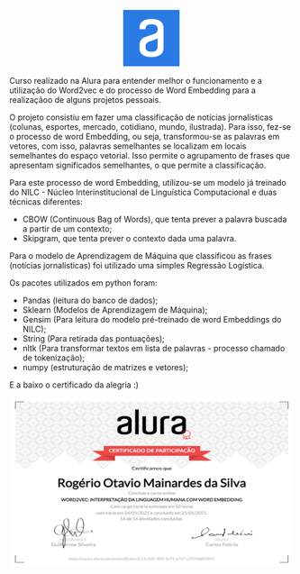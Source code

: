 <p align="center">
  <img src="https://github.com/RogerioOMDS/Alura-Word2vec-Interpretacao/blob/master/logo2.png" width="100" height="100" />
</p>

Curso realizado na Alura para entender melhor o funcionamento e a utilização do Word2vec e do processo de Word Embedding para a realizaçãoo de alguns projetos pessoais.

O projeto consistiu em fazer uma classificação de notícias jornalísticas (colunas, esportes, mercado, cotidiano, mundo, ilustrada). Para isso, fez-se o processo de word Embedding, ou seja, transformou-se as palavras em vetores, com isso, palavras semelhantes se localizam em locais semelhantes do espaço vetorial. Isso permite o agrupamento de frases que apresentam significados semelhantes, o que permite a classificação.

Para este processo de word Embedding, utilizou-se um modelo já treinado do NILC - Núcleo Interinstitucional de Linguística Computacional e duas técnicas diferentes:

 - CBOW (Continuous Bag of Words), que tenta prever a palavra buscada a partir de um contexto;
 - Skipgram, que tenta prever o contexto dada uma palavra.

Para o modelo de Aprendizagem de Máquina que classificou as frases (notícias jornalísticas) foi utilizado uma simples Regressão Logística.

Os pacotes utilizados em python foram:
 - Pandas (leitura do banco de dados);
 - Sklearn (Modelos de Aprendizagem de Máquina);
 - Gensim (Para leitura do modelo pré-treinado de word Embeddings do NILC);
 - String (Para retirada das pontuações);
 - nltk (Para transformar textos em lista de palavras - processo chamado de tokenização);
 - numpy (estruturação de matrizes e vetores);

E a baixo o certificado da alegria :)

<p align="center">
  <img src="https://github.com/RogerioOMDS/Alura-Word2vec-Interpretacao/blob/master/word2vec.png" width="500" height="300" />
</p>
